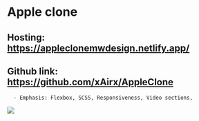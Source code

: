 # Apple clone 
## Hosting: https://appleclonemwdesign.netlify.app/
## Github link: https://github.com/xAirx/AppleClone

         
      - Emphasis: Flexbox, SCSS, Responsiveness, Video sections, 
         
![](https://media.giphy.com/media/ckrppzHowHPcS3bIG7/giphy.gif)

